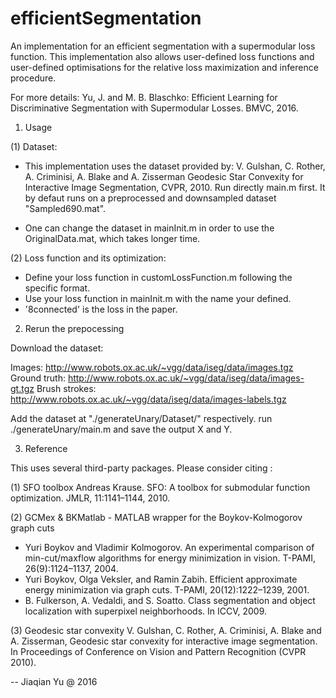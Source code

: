 ﻿# efficientSegmentation

An implementation for an efficient segmentation with a supermodular loss function. This implementation also allows user-defined loss functions and user-defined optimisations for the relative loss maximization and inference procedure. 

For more details: 
Yu, J. and M. B. Blaschko: Efficient Learning for Discriminative Segmentation with Supermodular Losses. BMVC, 2016.

1. Usage

(1) Dataset: 

- This implementation uses the dataset provided by:
V. Gulshan, C. Rother, A. Criminisi, A. Blake and A. Zisserman
Geodesic Star Convexity for Interactive Image Segmentation, CVPR, 2010. 
Run directly main.m first. It by defaut runs on a preprocessed and downsampled dataset "Sampled690.mat". 

- One can change the dataset in mainInit.m in order to use the OriginalData.mat, which takes longer time.

(2) Loss function and its optimization:

- Define your loss function in customLossFunction.m following the specific format.
- Use your loss function in mainInit.m with the name your defined.
- '8connected' is the loss in the paper.

2. Rerun the prepocessing

Download the dataset:

Images: http://www.robots.ox.ac.uk/~vgg/data/iseg/data/images.tgz
Ground truth: http://www.robots.ox.ac.uk/~vgg/data/iseg/data/images-gt.tgz
Brush strokes: http://www.robots.ox.ac.uk/~vgg/data/iseg/data/images-labels.tgz

Add the dataset at "./generateUnary/Dataset/" respectively.
run ./generateUnary/main.m and save the output X and Y.

3. Reference

This uses several third-party packages. Please consider citing :

(1) SFO toolbox
Andreas Krause. SFO: A toolbox for submodular function optimization. JMLR, 11:1141–1144, 2010.

(2) GCMex & BKMatlab - MATLAB wrapper for the Boykov-Kolmogorov graph cuts
- Yuri Boykov and Vladimir Kolmogorov. An experimental comparison of min-cut/maxflow
algorithms for energy minimization in vision. T-PAMI, 26(9):1124–1137, 2004.
- Yuri Boykov, Olga Veksler, and Ramin Zabih. Efficient approximate energy minimization
via graph cuts. T-PAMI, 20(12):1222–1239, 2001.
- B. Fulkerson, A. Vedaldi, and S. Soatto. Class segmentation and object localization
with superpixel neighborhoods. In ICCV, 2009.

(3) Geodesic star convexity 
V. Gulshan, C. Rother, A. Criminisi, A. Blake and A. Zisserman,
Geodesic star convexity for interactive image segmentation. 
In Proceedings of Conference on Vision and Pattern Recognition (CVPR 2010).


--
Jiaqian Yu @ 2016
